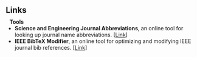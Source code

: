 <h1 id="links"></h1>

<h2 style="margin: 60px 0px 10px;">Links</h2>

<h4 style="margin:0 10px 0;">Tools</h4>

<ul style="margin:0 0 20px;">

  <li><strong>Science and Engineering Journal Abbreviations</strong>, an online tool for looking up journal name abbreviations. [<a href="https://woodward.library.ubc.ca/woodward/research-help/journal-abbreviations/" target="_blank" rel="noopener noreferrer">Link</a>]</li>

  <li><strong>IEEE BibTeX Modifier</strong>, an online tool for optimizing and modifying IEEE journal bib references. [<a href="https://mepeichun.github.io/ieee-bibtex-modifier/" target="_blank" rel="noopener noreferrer">Link</a>]</li>

</ul>

<!-- <h4 style="margin:0 10px 0;">Video</h4>

<ul style="margin:0 0 20px;">

  <li><strong>Writing Perfect Papers</strong>, an insightful talk given by Professor <a href="https://iqua.ece.toronto.edu/bli/" target="_blank" rel="noopener noreferrer"><autocolor>Baochun Li</autocolor></a>. [<a href="https://youtu.be/FxGo5hn8dTw">Video</a>] [<a href="https://iqua.ece.toronto.edu/papers/writing-perfect-papers-2021.pdf" target="_blank" rel="noopener noreferrer">Slide</a>]</li>

</ul> -->